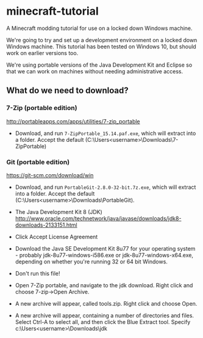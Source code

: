 # minecraft-tutorial
A Minecraft modding tutorial for use on a locked down Windows machine.

We're going to try and set up a development environment on a locked down Windows machine. This tutorial has been tested on Windows 10, but should work on earlier versions too.

We're using portable versions of the Java Development Kit and Eclipse so that we can work on machines without needing administrative access.

## What do we need to download?
### 7-Zip (portable edition)
http://portableapps.com/apps/utilities/7-zip_portable
- Download, and run ````7-ZipPortable_15.14.paf.exe````, which will extract into a folder. Accept the default (C:\Users\<username>\Downloads\7-ZipPortable)

### Git (portable edition)
https://git-scm.com/download/win
- Download, and run ````PortableGit-2.8.0-32-bit.7z.exe````, which will extract into a folder. Accept the default (C:\Users\<username>\Downloads\PortableGit).

- The Java Development Kit 8 (JDK)
http://www.oracle.com/technetwork/java/javase/downloads/jdk8-downloads-2133151.html
- Click Accept License Agreement
- Download the Java SE Development Kit 8u77 for your operating system - probably jdk-8u77-windows-i586.exe or jdk-8u77-windows-x64.exe, depending on whether you're running 32 or 64 bit Windows.
- Don't run this file!
- Open 7-Zip portable, and navigate to the jdk download. Right click and choose 7-zip->Open Archive.
- A new archive will appear, called tools.zip. Right click and choose Open.
- A new archive will appear, containing a number of directories and files. Select Ctrl-A to select all, and then click the Blue Extract tool. Specify c:\Users\<username>\Downloads\jdk
